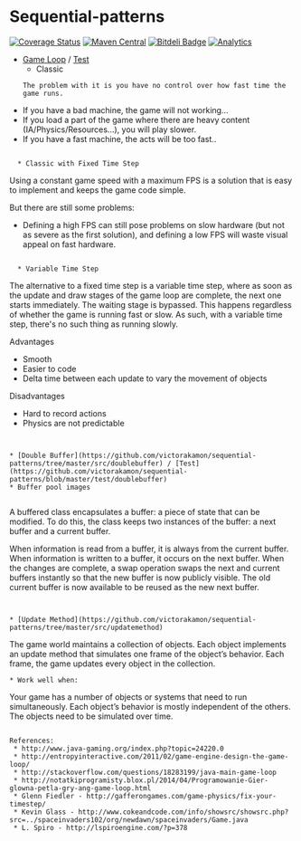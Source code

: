 Sequential-patterns
==================

[![Coverage Status](https://coveralls.io/repos/vicboma1/sequential-patterns/badge.svg?branch=master&service=github)](https://coveralls.io/github/vicboma1/sequential-patterns?branch=master)
[![Maven Central](https://maven-badges.herokuapp.com/maven-central/org.eluder.coveralls/coveralls-maven-plugin/badge.svg)](https://maven-badges.herokuapp.com/maven-central/org.eluder.coveralls/coveralls-maven-plugin/)
[![Bitdeli Badge](https://d2weczhvl823v0.cloudfront.net/vicboma1/sequential-patterns/trend.png)](https://bitdeli.com/free "Bitdeli Badge")
[![Analytics](https://ga-beacon.appspot.com/UA-68658653-1/sequential-patterns/readme)](https://github.com/igrigorik/ga-beacon)

* [Game Loop](https://github.com/victorakamon/sequential-patterns/tree/master/src/gameloop) / [Test](https://github.com/victorakamon/sequential-patterns/blob/master/test/gameloop)
  * Classic
  ```
  The problem with it is you have no control over how fast time the game runs.
  
* If you have a bad machine, the game will not working...
* If you load a part of the game where there are heavy content (IA/Physics/Resources...), you will play slower.
* If you have a fast machine, the acts will be too fast..
```

  * Classic with Fixed Time Step
  ```
  Using a constant game speed with a maximum FPS is a solution that is easy to implement and keeps the game code simple. 

But there are still some problems: 

* Defining a high FPS can still pose problems on slow hardware (but not as severe as the first solution),
  and defining a low FPS will waste visual appeal on fast hardware.
```

  * Variable Time Step
  ```
  The alternative to a fixed time step is a variable time step, where as soon as the update and draw stages of the
 game loop are complete, the next one starts immediately. The waiting stage is bypassed. 
 This happens regardless of whether the game is running fast or slow. 
 As such, with a variable time step, there's no such thing as running slowly.

 Advantages
  * Smooth
  * Easier to code
  * Delta time between each update to vary the movement of objects
  
 Disadvantages
  * Hard to record actions
  * Physics are not predictable
  ```
  
  
* [Double Buffer](https://github.com/victorakamon/sequential-patterns/tree/master/src/doublebuffer) / [Test](https://github.com/victorakamon/sequential-patterns/blob/master/test/doublebuffer)
  * Buffer pool images 
   
  ``` 
  A buffered class encapsulates a buffer: a piece of state that can be modified.
 To do this, the class keeps two instances of the buffer: a next buffer and a current buffer.

 When information is read from a buffer, it is always from the current buffer. 
 When information is written to a buffer, it occurs on the next buffer. 
 When the changes are complete, a swap operation swaps the next and current buffers instantly so that the new buffer  is now publicly visible. The old current buffer is now available to be reused as the new next buffer.

 ```
 

* [Update Method](https://github.com/victorakamon/sequential-patterns/tree/master/src/updatemethod)
 ```
 The game world maintains a collection of objects. Each object implements an update method that simulates 
 one frame of the object’s behavior.  Each frame, the game updates every object in the collection.
 ```
* Work well when:
 ```  
 Your game has a number of objects or systems that need to run simultaneously.
 Each object’s behavior is mostly independent of the others.
 The objects need to be simulated over time.
 ```
   
 References:
  * http://www.java-gaming.org/index.php?topic=24220.0
  * http://entropyinteractive.com/2011/02/game-engine-design-the-game-loop/  
  * http://stackoverflow.com/questions/18283199/java-main-game-loop
  * http://notatkiprogramisty.blox.pl/2014/04/Programowanie-Gier-glowna-petla-gry-ang-game-loop.html
  * Glenn Fiedler - http://gafferongames.com/game-physics/fix-your-timestep/
  * Kevin Glass - http://www.cokeandcode.com/info/showsrc/showsrc.php?src=../spaceinvaders102/org/newdawn/spaceinvaders/Game.java
  * L. Spiro - http://lspiroengine.com/?p=378
  
